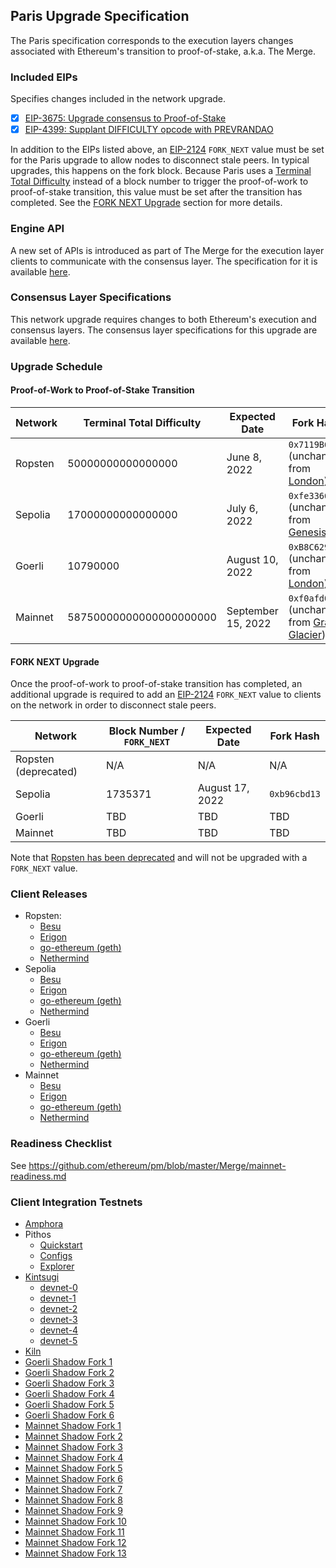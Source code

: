 ## Paris Upgrade Specification

The Paris specification corresponds to the execution layers changes associated with Ethereum's transition to proof-of-stake, a.k.a. The Merge.

### Included EIPs
Specifies changes included in the network upgrade.

  - [x] [EIP-3675: Upgrade consensus to Proof-of-Stake](https://eips.ethereum.org/EIPS/eip-3675)
  - [x] [EIP-4399: Supplant DIFFICULTY opcode with PREVRANDAO](https://eips.ethereum.org/EIPS/eip-4399)

In addition to the EIPs listed above, an [EIP-2124](https://eips.ethereum.org/EIPS/eip-2124) `FORK_NEXT` value must be set for the Paris upgrade to allow nodes to disconnect stale peers. In typical upgrades, this happens on the fork block. Because Paris uses a [Terminal Total Difficulty](https://eips.ethereum.org/EIPS/eip-3675#total-difficulty-triggering-the-upgrade) instead of a block number to trigger the proof-of-work to proof-of-stake transition, this value must be set after the transition has completed. See the [FORK NEXT Upgrade](#fork-next-upgrade) section for more details. 


### Engine API

A new set of APIs is introduced as part of The Merge for the execution layer clients to communicate with the consensus layer. The specification for it is available [here](https://github.com/ethereum/execution-apis/tree/main/src/engine).

### Consensus Layer Specifications

This network upgrade requires changes to both Ethereum's execution and consensus layers. The consensus layer specifications for this upgrade are available [here](https://github.com/ethereum/consensus-specs/tree/dev/specs/bellatrix).

### Upgrade Schedule

#### Proof-of-Work to Proof-of-Stake Transition 

| Network | Terminal Total Difficulty | Expected Date | Fork Hash    |
|---------|------------|---------------|--------------|
| Ropsten | 50000000000000000 | June 8, 2022 | `0x7119B6B3` (unchanged from [London](https://github.com/ethereum/execution-specs/blob/master/network-upgrades/mainnet-upgrades/london.md)) |
| Sepolia | 17000000000000000 | July 6, 2022 | `0xfe3366e7` (unchanged from [Genesis](https://github.com/ethereum/go-ethereum/pull/23730)) |
| Goerli  | 10790000 | August 10, 2022 | `0xB8C6299D` (unchanged from [London](https://github.com/ethereum/execution-specs/blob/master/network-upgrades/mainnet-upgrades/london.md))  |
| Mainnet | 58750000000000000000000 | September 15, 2022 | `0xf0afd0e3` (unchanged from [Gray Glacier](https://github.com/ethereum/execution-specs/blob/master/network-upgrades/mainnet-upgrades/gray-glacier.md)) |

#### FORK NEXT Upgrade 

Once the proof-of-work to proof-of-stake transition has completed, an additional upgrade is required to add an [EIP-2124](https://eips.ethereum.org/EIPS/eip-2124) `FORK_NEXT` value to clients on the network in order to disconnect stale peers. 

| Network | Block Number / `FORK_NEXT` | Expected Date | Fork Hash |
|---------|------------|---------------|--------------|
| Ropsten (deprecated) | N/A  | N/A | N/A | 
| Sepolia | 1735371 | August 17, 2022 | `0xb96cbd13` | 
| Goerli  | TBD | TBD | TBD | 
| Mainnet | TBD | TBD | TBD |  

Note that [Ropsten has been deprecated](https://blog.ethereum.org/2022/06/21/testnet-deprecation/) and will not be upgraded with a `FORK_NEXT` value. 

### Client Releases

 - Ropsten:
    - [Besu](https://github.com/hyperledger/besu/releases/tag/22.4.2)
    - [Erigon](https://github.com/ledgerwatch/erigon/releases/tag/v2022.05.08)
    - [go-ethereum (geth)](https://github.com/ethereum/go-ethereum/releases/tag/v1.10.18)
    - [Nethermind](https://github.com/NethermindEth/nethermind/releases/tag/1.13.1)
- Sepolia
    - [Besu](https://github.com/hyperledger/besu/releases/tag/22.7.0-RC1)
    - [Erigon](https://github.com/ledgerwatch/erigon/releases/tag/v2022.07.01)
    - [go-ethereum (geth)](https://github.com/ethereum/go-ethereum/releases/tag/v1.10.21)
    - [Nethermind](https://github.com/NethermindEth/nethermind/releases/tag/1.13.4)
- Goerli
    - [Besu](https://github.com/hyperledger/besu/releases/tag/22.7.0-RC3)
    - [Erigon](https://github.com/ledgerwatch/erigon/releases/tag/v2022.07.04)
    - [go-ethereum (geth)](https://github.com/ethereum/go-ethereum/releases/tag/v1.10.21)
    - [Nethermind](https://github.com/NethermindEth/nethermind/releases/tag/1.13.5)
- Mainnet 
    - [Besu](https://github.com/hyperledger/besu/releases/tag/22.7.2)
    - [Erigon](https://github.com/ledgerwatch/erigon/releases/tag/v2022.09.01)
    - [go-ethereum (geth)](https://github.com/ethereum/go-ethereum/releases/tag/v1.10.23)
    - [Nethermind](https://github.com/NethermindEth/nethermind/releases/tag/1.14.1)


### Readiness Checklist

See https://github.com/ethereum/pm/blob/master/Merge/mainnet-readiness.md

### Client Integration Testnets

  - [Amphora](https://hackmd.io/@tvanepps/amphora-milestones)
  - Pithos
    - [Quickstart](https://github.com/parithosh/pithos-lighthouse-geth-quick-start)
    - [Configs](https://github.com/parithosh/consensus-deployment-ansible/blob/master/README.md)
    - [Explorer](https://pithos-explorer.ethdevops.io/)
  - [Kintsugi](https://kintsugi.themerge.dev/)
    - [devnet-0](https://github.com/parithosh/consensus-deployment-ansible/tree/master/merge-devnet-0)
    - [devnet-1](https://github.com/parithosh/consensus-deployment-ansible/tree/master/merge-devnet-1)
    - [devnet-2](https://github.com/parithosh/consensus-deployment-ansible/tree/master/merge-devnet-2)
    - [devnet-3](https://github.com/parithosh/consensus-deployment-ansible/tree/master/merge-devnet-3)
    - [devnet-4](https://github.com/parithosh/consensus-deployment-ansible/tree/master/merge-devnet-4)
    - [devnet-5](https://github.com/parithosh/consensus-deployment-ansible/tree/master/merge-devnet-5)
  - [Kiln](https://kiln.themerge.dev/)
  - [Goerli Shadow Fork 1](https://github.com/parithosh/consensus-deployment-ansible/tree/master/goerli-shadow-fork)
  - [Goerli Shadow Fork 2](https://github.com/parithosh/consensus-deployment-ansible/tree/master/goerli-shadow-fork-2)
  - [Goerli Shadow Fork 3](https://github.com/parithosh/consensus-deployment-ansible/tree/master/goerli-shadow-fork-3)
  - [Goerli Shadow Fork 4](https://github.com/parithosh/consensus-deployment-ansible/tree/master/goerli-shadow-fork-4)
  - [Goerli Shadow Fork 5](https://github.com/parithosh/consensus-deployment-ansible/tree/master/goerli-shadow-fork-5)
  - [Goerli Shadow Fork 6](https://github.com/parithosh/consensus-deployment-ansible/tree/master/goerli-shadow-fork-6)
  - [Mainnet Shadow Fork 1](https://github.com/parithosh/consensus-deployment-ansible/tree/master/mainnet-shadow-fork-1)
  - [Mainnet Shadow Fork 2](https://github.com/parithosh/consensus-deployment-ansible/tree/master/mainnet-shadow-fork-2)
  - [Mainnet Shadow Fork 3](https://github.com/parithosh/consensus-deployment-ansible/tree/master/mainnet-shadow-fork-3)
  - [Mainnet Shadow Fork 4](https://github.com/parithosh/consensus-deployment-ansible/tree/master/mainnet-shadow-fork-4)
  - [Mainnet Shadow Fork 5](https://github.com/parithosh/consensus-deployment-ansible/tree/master/mainnet-shadow-fork-5)
  - [Mainnet Shadow Fork 6](https://github.com/parithosh/consensus-deployment-ansible/tree/master/mainnet-shadow-fork-6)
  - [Mainnet Shadow Fork 7](https://github.com/parithosh/consensus-deployment-ansible/tree/master/mainnet-shadow-fork-7)
  - [Mainnet Shadow Fork 8](https://github.com/parithosh/consensus-deployment-ansible/tree/master/mainnet-shadow-fork-8)
  - [Mainnet Shadow Fork 9](https://github.com/parithosh/consensus-deployment-ansible/tree/master/mainnet-shadow-fork-9)
  - [Mainnet Shadow Fork 10](https://github.com/parithosh/consensus-deployment-ansible/tree/master/mainnet-shadow-fork-10)
  - [Mainnet Shadow Fork 11](https://github.com/parithosh/consensus-deployment-ansible/tree/master/mainnet-shadow-fork-11)
  - [Mainnet Shadow Fork 12](https://github.com/parithosh/consensus-deployment-ansible/tree/master/mainnet-shadow-fork-12)  
  - [Mainnet Shadow Fork 13](https://github.com/parithosh/consensus-deployment-ansible/tree/master/mainnet-shadow-fork-13)  